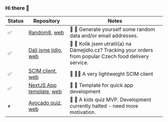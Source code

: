 ### Hi there 👋

| Status | Repository | Notes |
| ------ | ---------- | ----- |
| ✅ | [Random8](https://github.com/jirihofman/random8), [web](https://random8-sepia.vercel.app/) | 🎱 🎲 Generate yourself some random data and/or email addresses. |
| ✅ | [Dali jsme jídlo](https://github.com/jirihofman/dali-jsme-jidlo), [web](https://jirihofman.github.io/dali-jsme-jidlo/) | 🍟 🥯 Kolik jsem utratil(a) na Dámejídlo.cz? Tracking your orders from popular Czech food delivery service. |
| ✅ | [SCIM client](https://github.com/jirihofman/strawberry-scim), [web](https://strawberry-scim.vercel.app/) | 🍓 👨‍💻 A very lightweight SCIM client |
| ✅ | [NextJS App template](https://github.com/jirihofman/nextjs-fullstack-app-template), [web](https://nextjs-fullstack-app-template-potato.vercel.app/) | 🥔 🔖 Template for quick app development |
| ⏸ | [Avocado quiz](https://github.com/jirihofman/avocado), [web](https://avocado-one.vercel.app/) | 🥑 🤔 A kids quiz MVP. Development currently halted - need more motivation. |
<!--
**jirihofman/jirihofman** is a ✨ _special_ ✨ repository because its `README.md` (this file) appears on your GitHub profile.

Here are some ideas to get you started:

- 🌱 I’m currently learning ...
- 👯 I’m looking to collaborate on ...
- 🤔 I’m looking for help with ...
- 💬 Ask me about ...
- 📫 How to reach me: ...
- 😄 Pronouns: ...
- ⚡ Fun fact: ...
![Jiří Hofman's GitHub stats](https://github-readme-stats.vercel.app/api?username=jirihofman&show_icons=true&theme=radical)
-->
